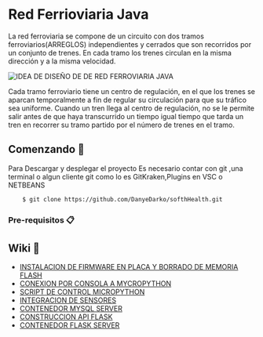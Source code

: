 # Red Ferrioviaria Java

La red ferroviaria se compone de un circuito con dos tramos ferroviarios(ARREGLOS) independientes y cerrados que son recorridos por un conjunto de trenes. En cada tramo los trenes circulan en la misma dirección y a la misma velocidad.

![IDEA DE DISEÑO DE DE RED FERROVIARIA JAVA](https://github.com/DanyeDarko/Red-Ferrioviaria-Java/blob/master/resourses%20repo%20github/redferriovariaDISE%C3%91O.png)

Cada tramo ferroviario tiene un centro de regulación, en el que los trenes se aparcan
temporalmente a fin de regular su circulación para que su tráfico sea uniforme. Cuando
un tren llega al centro de regulación, no se le permite salir antes de que haya
transcurrido un tiempo igual tiempo que tarda un tren en recorrer su tramo partido por
el número de trenes en el tramo.

## Comenzando 🚀

Para Descargar y desplegar el proyecto Es necesario contar con git ,una terminal o algun cliente git como lo es GitKraken,Plugins en VSC o NETBEANS

```bash
    $ git clone https://github.com/DanyeDarko/softhHealth.git
 ```

 ### Pre-requisitos 📋

## Wiki 📖
+ [INSTALACION DE FIRMWARE EN PLACA Y BORRADO DE MEMORIA FLASH](https://github.com/DanyeDarko/softhHealth#instalacion-de-firmware-en-placa-y-borrado-de-memoria-flash-)
+ [CONEXION POR CONSOLA A MYCROPYTHON](https://github.com/DanyeDarko/softhHealth#entrando-a-consola-mycropython-)
+ [SCRIPT DE CONTROL MICROPYTHON ](https://github.com/DanyeDarko/softhHealth#script-pythonscriptpy-)
+ [INTEGRACION DE SENSORES](https://github.com/DanyeDarko/softhHealth#integracion-de-sensores-)
+ [CONTENEDOR MYSQL SERVER ](https://github.com/DanyeDarko/softhHealth#contenedor-mysql-)
+ [CONSTRUCCION API FLASK](https://github.com/DanyeDarko/softhHealth#construccion-api-flask-)
+ [CONTENEDOR FLASK SERVER](https://github.com/DanyeDarko/softhHealth#contenedor-flask-server-)

